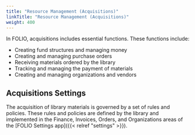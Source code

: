 ```yaml
---
title: "Resource Management (Acquisitions)"
linkTitle: "Resource Management (Acquisitions)"
weight: 400
---
```


In FOLIO, acquisitions includes essential functions. These functions include:

*   Creating fund structures and managing money
*   Creating and managing purchase orders
*   Receiving materials ordered by the library
*   Tracking and managing the payment of materials
*   Creating and managing organizations and vendors


## Acquisitions Settings

The acquisition of library materials is governed by a set of rules and policies. These rules and policies are defined by the library and implemented in the Finance, Invoices, Orders, and Organizations areas of the [FOLIO Settings app]({{< relref "settings" >}}).
